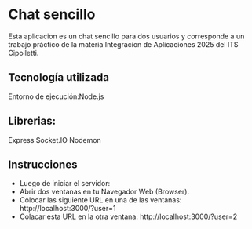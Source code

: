 # Chat sencillo
Esta aplicacion es un chat sencillo para dos usuarios y corresponde a un trabajo práctico de la materia Integracion de Aplicaciones 2025 del ITS Cipolletti.

## Tecnología utilizada
Entorno de ejecución:Node.js

## Librerias:
Express
Socket.IO
Nodemon

## Instrucciones
- Luego de iniciar el servidor:
- Abrir dos ventanas en tu Navegador Web (Browser).
- Colocar las siguiente URL en una de las ventanas: http://localhost:3000/?user=1
- Colacar esta URL en la otra ventana: http://localhost:3000/?user=2
